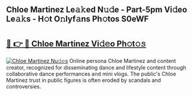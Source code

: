 ## Chloe Martinez Le𝚊𝚔ed N𝚞𝚍e - Part-5pm Vi𝚍eo Le𝚊𝚔s - H𝚘t O𝚗lyf𝚊ns Ph𝚘tos S0eWF

# <h2><a href="http://hf5xigx.feru.top/?c=Chloe+Martinez">🔗 👉 🔴 Chloe Martinez Vi𝚍𝚎o Ph𝚘t𝚘𝚜</a></h2>

[![Chloe Martinez Nu𝚍𝚎s](https://i.imgur.com/0TWrTi3.gif)](http://hf5xigx.feru.top/?c=Chloe+Martinez)
Online persona Chloe Martinez and content creator, recognized for disseminating dance and lifestyle content through collaborative dance performances and mini vlogs. The public's Chloe Martinez trust in public figures is often eroded by scandals and controversies. 
